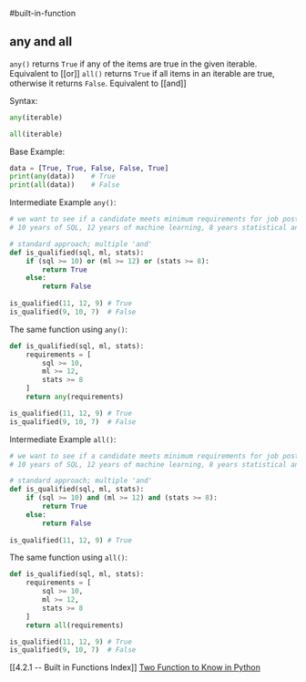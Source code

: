 #built-in-function 
## any and all
`any()` returns `True` if any of the items are true in the given iterable. Equivalent to [[or]]
`all()` returns `True` if all items in an iterable are true, otherwise it returns `False`. Equivalent to [[and]]

Syntax:
```py
any(iterable)

all(iterable)
```

Base Example:
```py
data = [True, True, False, False, True]
print(any(data))	# True
print(all(data))	# False
```

Intermediate Example `any()`:
```py
# we want to see if a candidate meets minimum requirements for job posting:
# 10 years of SQL, 12 years of machine learning, 8 years statistical analysis

# standard approach; multiple 'and'
def is_qualified(sql, ml, stats):
	if (sql >= 10) or (ml >= 12) or (stats >= 8):
		return True
	else:
		return False
		
is_qualified(11, 12, 9)	# True
is_qualified(9, 10, 7)	# False
```
The same function using `any()`:
```py
def is_qualified(sql, ml, stats):
	requirements = [
		sql >= 10,
		ml >= 12, 
		stats >= 8
	]
	return any(requirements)

is_qualified(11, 12, 9)	# True
is_qualified(9, 10, 7)	# False
```


Intermediate Example `all()`:
```py
# we want to see if a candidate meets minimum requirements for job posting:
# 10 years of SQL, 12 years of machine learning, 8 years statistical analysis

# standard approach; multiple 'and'
def is_qualified(sql, ml, stats):
	if (sql >= 10) and (ml >= 12) and (stats >= 8):
		return True
	else:
		return False
		
is_qualified(11, 12, 9)	# True
```
The same function using `all()`:
```py
def is_qualified(sql, ml, stats):
	requirements = [
		sql >= 10,
		ml >= 12, 
		stats >= 8
	]
	return all(requirements)

is_qualified(11, 12, 9)	# True
is_qualified(9, 10, 7)	# False
```

[[4.2.1 -- Built in Functions Index]]
[Two Function to Know in Python](https://towardsdatascience.com/two-functions-to-know-in-python-bfb925bb5fff)
